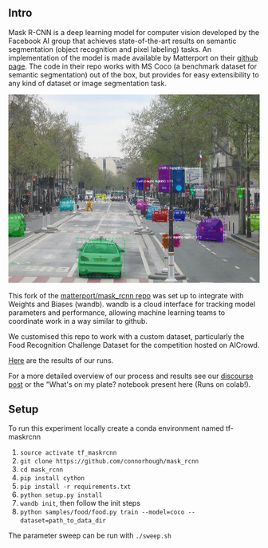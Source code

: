 ## Intro

Mask R-CNN is a deep learning model for computer vision developed by the Facebook AI group that achieves state-of-the-art results on semantic segmentation (object recognition and pixel labeling) tasks. An implementation of the model is made available by Matterport on their [github page](github.com/matterport). The code in their repo works with MS Coco (a benchmark dataset for semantic segmentation) out of the box, but provides for easy extensibility to any kind of dataset or image segmentation task.

![Instance Segmentation Sample](assets/street.png)

This fork of the [matterport/mask_rcnn repo](github.com/matterport/mask-rcnn) was set up to integrate with Weights and Biases (wandb). wandb is a cloud interface for tracking model parameters and performance, allowing machine learning teams to coordinate work in a way similar to github.

We customised this repo to work with a custom dataset, particularly the Food Recognition Challenge Dataset for the competition hosted on AICrowd.

[Here](https://app.wandb.ai/trentwatson1/mask-rcnn) are the results of our runs.

For a more detailed overview of our process and results see our [discourse post](https://medium.com/@connorandtrent/mask-r-cnn-hyperparameter-experiments-with-weights-and-biases-bd2319faae26) or the
"What's on my plate? notebook present here (Runs on colab!).

## Setup

To run this experiment locally create a conda environment named tf-maskrcnn

1. `source activate tf_maskrcnn`
2. `git clone https://github.com/connorhough/mask_rcnn`
3. `cd mask_rcnn`
4. `pip install cython`
5. `pip install -r requirements.txt`
6. `python setup.py install`
7. `wandb init`, then follow the init steps
8. `python samples/food/food.py train --model=coco --dataset=path_to_data_dir`

The parameter sweep can be run with `./sweep.sh`
